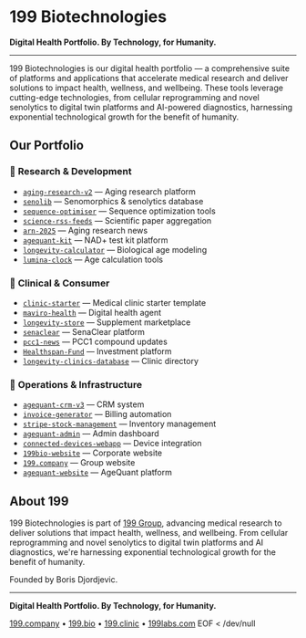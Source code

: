 # 199 Biotechnologies

**Digital Health Portfolio. By Technology, for Humanity.**

---

199 Biotechnologies is our digital health portfolio — a comprehensive suite of platforms and applications that accelerate medical research and deliver solutions to impact health, wellness, and wellbeing. These tools leverage cutting-edge technologies, from cellular reprogramming and novel senolytics to digital twin platforms and AI-powered diagnostics, harnessing exponential technological growth for the benefit of humanity.

## Our Portfolio

### 🧬 **Research & Development**
- [`aging-research-v2`](https://github.com/199-biotechnologies/aging-research-v2) — Aging research platform
- [`senolib`](https://github.com/199-biotechnologies/senolib) — Senomorphics & senolytics database
- [`sequence-optimiser`](https://github.com/199-biotechnologies/sequence-optimiser) — Sequence optimization tools
- [`science-rss-feeds`](https://github.com/199-biotechnologies/science-rss-feeds) — Scientific paper aggregation
- [`arn-2025`](https://github.com/199-biotechnologies/arn-2025) — Aging research news
- [`agequant-kit`](https://github.com/199-biotechnologies/agequant-kit) — NAD+ test kit platform
- [`longevity-calculator`](https://github.com/199-biotechnologies/longevity-calculator) — Biological age modeling
- [`lumina-clock`](https://github.com/199-biotechnologies/lumina-clock) — Age calculation tools

### 🏥 **Clinical & Consumer**
- [`clinic-starter`](https://github.com/199-biotechnologies/clinic-starter) — Medical clinic starter template
- [`maviro-health`](https://github.com/199-biotechnologies/maviro-health) — Digital health agent
- [`longevity-store`](https://github.com/199-biotechnologies/longevity-store) — Supplement marketplace
- [`senaclear`](https://github.com/199-biotechnologies/senaclear) — SenaClear platform
- [`pcc1-news`](https://github.com/199-biotechnologies/pcc1-news) — PCC1 compound updates
- [`Healthspan-Fund`](https://github.com/199-biotechnologies/Healthspan-Fund) — Investment platform
- [`longevity-clinics-database`](https://github.com/199-biotechnologies/longevity-clinics-database) — Clinic directory

### 💼 **Operations & Infrastructure**
- [`agequant-crm-v3`](https://github.com/199-biotechnologies/agequant-crm-v3) — CRM system
- [`invoice-generator`](https://github.com/199-biotechnologies/invoice-generator) — Billing automation
- [`stripe-stock-management`](https://github.com/199-biotechnologies/stripe-stock-management) — Inventory management
- [`agequant-admin`](https://github.com/199-biotechnologies/agequant-admin) — Admin dashboard
- [`connected-devices-webapp`](https://github.com/199-biotechnologies/connected-devices-webapp) — Device integration
- [`199bio-website`](https://github.com/199-biotechnologies/199bio-website) — Corporate website
- [`199.company`](https://github.com/199-biotechnologies/199.company) — Group website
- [`agequant-website`](https://github.com/199-biotechnologies/agequant-website) — AgeQuant platform

## About 199

199 Biotechnologies is part of [199 Group](https://199.company), advancing medical research to deliver solutions that impact health, wellness, and wellbeing. From cellular reprogramming and novel senolytics to digital twin platforms and AI diagnostics, we're harnessing exponential technological growth for the benefit of humanity.

Founded by Boris Djordjevic.

---

**Digital Health Portfolio. By Technology, for Humanity.**

[199.company](https://199.company) • [199.bio](https://199.bio) • [199.clinic](https://199.clinic) • [199labs.com](https://199labs.com)
EOF < /dev/null